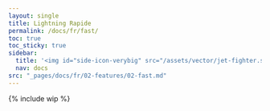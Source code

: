 ```yaml
---
layout: single
title: Lightning Rapide
permalink: /docs/fr/fast/
toc: true
toc_sticky: true
sidebar:
  title: '<img id="side-icon-verybig" src="/assets/vector/jet-fighter.svg"/>Rapide'
  nav: docs
src: "_pages/docs/fr/02-features/02-fast.md"
---
```


{% include wip %}